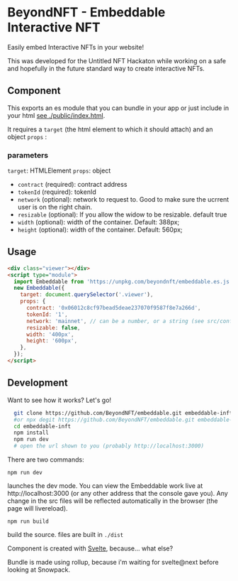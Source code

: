 # BeyondNFT - Embeddable Interactive NFT

Easily embed Interactive NFTs in your website!

This was developed for the Untitled NFT Hackaton while working on a safe and hopefully in the future standard way to create interactive NFTs.

## Component

This exports an es module that you can bundle in your app or just include in your html [see ./public/index.html](./public/index.html).

It requires a `target` (the html element to which it should attach) and an object `props` :

### parameters
`target`: HTMLElement
`props`: object
 - `contract` (required): contract address
 - `tokenId` (required): tokenId
 - `network` (optional): network to request to. Good to make sure the ucrrent user is on the right chain.
 - `resizable` (optional): If you allow the widow to be resizable. default true
 - `width` (optional): width of the container. Default: 388px;
 - `height` (optional): width of the container. Default: 560px;


## Usage

```html
<div class="viewer"></div>
<script type="module">
  import Embeddable from 'https://unpkg.com/beyondnft/embeddable.es.js';
  new Embeddable({
    target: document.querySelector('.viewer'),
    props: {
      contract: '0x06012c8cf97bead5deae237070f9587f8e7a266d',
      tokenId: '1',
      network: 'mainnet', // can be a number, or a string (see src/conf/networks.js)
      resizable: false,
      width: '400px',
      height: '600px',
    },
  });
</script>
```


## Development

Want to see how it works? Let's go!

```bash
  git clone https://github.com/BeyondNFT/embeddable.git embeddable-inft
  #or npx degit https://github.com/BeyondNFT/embeddable.git embeddable-inft
  cd embeddable-inft
  npm install
  npm run dev
  # open the url shown to you (probably http://localhost:3000)
```

There are two commands:

`npm run dev`

launches the dev mode. You can view the Embeddable work live at http://localhost:3000 (or any other address that the console gave you).
Any change in the src files will be reflected automatically in the browser (the page will livereload).

`npm run build`

build the source. files are built in `./dist`


Component is created with [Svelte](https://svelte/dev), because... what else?

Bundle is made using rollup, because i'm waiting for svelte@next before looking at Snowpack.
